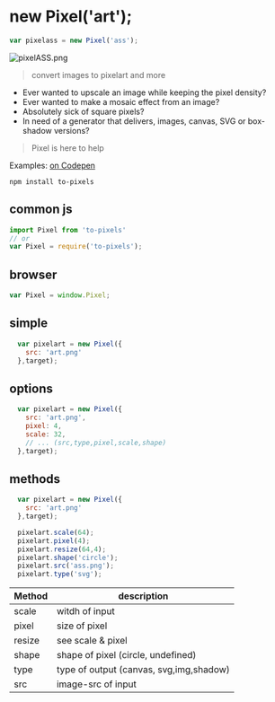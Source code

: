 # new Pixel('art');

```js
var pixelass = new Pixel('ass');
```

![pixelASS.png](https://raw.githubusercontent.com/pixelass/to-pixels/master/pixelASS.png)

> convert images to pixelart and more

* Ever wanted to upscale an image while keeping the pixel density?
* Ever wanted to make a mosaic effect from an image?
* Absolutely sick of square pixels?
* In need of a generator that delivers, images, canvas, SVG or box-shadow versions?

> Pixel is here to help

Examples: [on Codepen](http://codepen.io/pixelass/pen/JXpJZP)

```shell
npm install to-pixels
```

## common js

```js
import Pixel from 'to-pixels'
// or
var Pixel = require('to-pixels');
```

## browser

```js
var Pixel = window.Pixel;
```

## simple
```js
  var pixelart = new Pixel({
    src: 'art.png'
  },target);
```

## options
```js
  var pixelart = new Pixel({
    src: 'art.png',
    pixel: 4,
    scale: 32,
    // ... (src,type,pixel,scale,shape)
  },target);
```

## methods 
```js
  var pixelart = new Pixel({
    src: 'art.png'
  },target);

  pixelart.scale(64);
  pixelart.pixel(4);
  pixelart.resize(64,4);
  pixelart.shape('circle');
  pixelart.src('ass.png');
  pixelart.type('svg');
```


| Method        | description                              |
| ------------- | ---------------------------------------- |
| scale         | witdh of input                           |
| pixel         | size of pixel                            |
| resize        | see scale & pixel                        |
| shape         | shape of pixel  (circle, undefined)      |
| type          | type of output  (canvas, svg,img,shadow) |
| src           | image-src of input                       |



